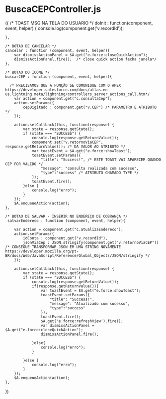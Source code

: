 # BuscaCEPController.js

({   /* TOAST MSG NA TELA DO USUARIO */
    doInit : function(component, event, helper) {
        console.log(component.get('v.recordId'));      
        
    },  
    
    /* BOTAO DE CANCELAR */
    cancelar : function (component, event, helper){
        var dismissActionPanel = $A.get("e.force:closeQuickAction");
        dismissActionPanel.fire();  /* close quick action fecha janela*/
    },
    
    /* BOTAO DO ICONE */
    buscarCEP : function (component, event, helper){
        
      /* PRECISAMOS QUE A FUNÇÃO SE COMUNIQUE COM O APEX https://developer.salesforce.com/docs/atlas.en-us.lightning.meta/lightning/controllers_server_actions_call.htm*/
        var action = component.get("c.consultaCep");
        action.setParams({ 
            cepDigitado : component.get("v.CEP") /* PARAMETRO E ATRIBUTO */
        });
        
        action.setCallback(this, function(response) {
            var state = response.getState();
            if (state === "SUCCESS") {               
                console.log(response.getReturnValue());
                component.set("v.retornoViaCEP", response.getReturnValue()); /* DA VALOR AO ATRIBUTO */ 
                var toastEvent = $A.get("e.force:showToast");
                toastEvent.setParams({
                    "title": "Success!", /* ESTE TOAST VAI APARECER QUANDO CEP FOR VALIDO */
                    "message": "consulta realizada com sucesso",   
                    "type":"success" /* ATRIBUTO CHAMADO TYPE */
                });
                toastEvent.fire();
            }else {
                console.log("erro");
            }
        });                
        $A.enqueueAction(action);
    },
    
    /* BOTAO DE SALVAR - INSERIR NO ENDEREÇO DE COBRANÇA */
     salvarEndereco : function (component, event, helper){
      
        var action = component.get("c.atualizaEndereco");
        action.setParams({ 
            idConta : component.get("v.recordId"),
            jsonViaCep : JSON.stringify(component.get("v.retornoViaCEP")) /* CONSEGUE TRANSFORMAR JSON EM UMA STRING NOVAMENTE https://developer.mozilla.org/pt-BR/docs/Web/JavaScript/Reference/Global_Objects/JSON/stringify */
        });
        
        action.setCallback(this, function(response) {
            var state = response.getState();
            if (state === "SUCCESS") {               
                console.log(response.getReturnValue());
                if(response.getReturnValue()){
                    var toastEvent = $A.get("e.force:showToast");
                    toastEvent.setParams({
                        "title": "Success!",
                        "message": "Atualizado com sucesso",   
                        "type":"success"
                    });
                    toastEvent.fire();
                    $A.get('e.force:refreshView').fire();
                    var dismissActionPanel = $A.get("e.force:closeQuickAction");
                    dismissActionPanel.fire();
                    
                }else{
                    console.log("erro");
                }
                
            }else {
                console.log("erro");
            }
        });                
        $A.enqueueAction(action);
    },
})
